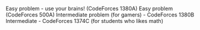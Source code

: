Easy problem - use your brains! (CodeForces 1380A)
Easy problem  (CodeForces 500A)
Intermediate problem (for gamers) - CodeForces 1380B
Intermediate - CodeForces 1374C (for students who likes math)

